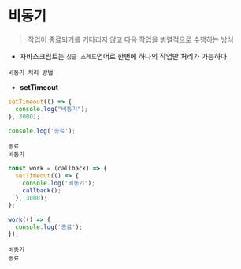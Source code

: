# 비동기 
> 작업이 종료되기를 기다리지 않고 다음 작업을 병렬적으로 수행하는 방식

- 자바스크립트는 `싱글 스레드`언어로 한번에 하나의 작업만 처리가 가능하다.

`비동기 처리 방법`

- **setTimeout**<br/>

```js
setTimeout(() => {
  console.log("비동기");
}, 3000);

console.log('종료');
```
```
종료
비동기
```

```js
const work = (callback) => {
  setTimeout(() => {
    console.log('비동기');
    callback();
  }, 3000);
};

work(() => {
  console.log('종료');
});
```

```
비동기
종료
```
